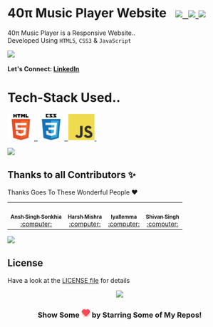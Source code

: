 # 40π Music Player Website  &nbsp; [![](https://img.shields.io/badge/-HTML5-darkred?style=flat&logo=HTML5&logoColor=white)&nbsp; ![](https://img.shields.io/badge/-CSS3-blue?style=flat&logo=CSS3&logoColor=white)&nbsp;![](https://img.shields.io/badge/-JavaScript-gold?style=flat&logo=JavaScript&logoColor=black)](https://github.com/AnshSinghSonkhia/40Pie-Music-Player-Website/blob/main/README.md)&nbsp;

40π Music Player is a Responsive Website..   <br>       Developed Using `HTML5`, `CSS3` &amp; `JavaScript`

![](https://i.imgur.com/waxVImv.png)

<b>Let's Connect: [LinkedIn](https://www.linkedin.com/in/anshsinghsonkhia/)</b>

# Tech-Stack Used..
[<img src="https://github.com/devicons/devicon/blob/master/icons/html5/html5-original-wordmark.svg" title="HTML" alt="HTML" width="60" height="60"/>&nbsp;
<img src="https://github.com/devicons/devicon/blob/master/icons/css3/css3-original-wordmark.svg" title="css3" alt="css3" width="60" height="60"/>&nbsp;
<img src="https://github.com/devicons/devicon/blob/master/icons/javascript/javascript-original.svg" title="JS" alt="JS" width="60" height="60"/>&nbsp;](https://github.com/AnshSinghSonkhia/40Pie-Music-Player-Website/blob/main/README.md)

![](https://i.imgur.com/waxVImv.png)


## Thanks to all Contributors ✨

Thanks Goes To These Wonderful People ❤ <!--([emoji key](https://allcontributors.org/docs/en/emoji-key)):-->

<!-- ALL-CONTRIBUTORS-LIST:START - Do not remove or modify this section -->
<!-- prettier-ignore-start -->
<!-- markdownlint-disable -->
<table>
  <tbody>
    <tr>
      <td align="center"><a href="https://github.com/AnshSinghSonkhia"><img src="https://avatars.githubusercontent.com/u/110414565?v=4?s=100" width="100px;" alt=""/><br /><sub><b>Ansh Singh Sonkhia</b></sub><br> :computer: </a></td>
      <td align="center"><a href="https://github.com/devhvrshu"><img src="https://avatars.githubusercontent.com/u/108367606?v=4?s=100" width="100px;" alt=""/><br /><sub><b>Harsh Mishra</b></sub><br> :computer: </a></td>
      <td align="center"><a href="https://github.com/lyallemma"><img src="https://avatars.githubusercontent.com/u/25173082?v=4?s=100" width="100px;" alt=""/><br /><sub><b>lyallemma</b></sub><br> :computer: </a></td>
      <td align="center"><a href="https://github.com/Kingsman44"><img src="https://avatars.githubusercontent.com/u/58323485?v=4?s=100" width="100px;" alt=""/><br /><sub><b>Shivan Singh</b></sub><br> :computer: </a></td>
     </tr>
  </tbody>
</table>



![](https://i.imgur.com/waxVImv.png)


<!--
## Thanks to all contributors ❤

 <a href = "https://github.com/AnshSinghSonkhia/40Pie-Music-Player-Website/graphs/contributors">
   <img src = "https://contrib.rocks/image?repo=AnshSinghSonkhia/40Pie-Music-Player-Website"/>
 </a>
 -->

## License

Have a look at the [LICENSE file](./LICENSE) for details


<div align="center">

![](https://i.imgur.com/waxVImv.png)

<h3> Show Some <img src="https://github.com/AnshSinghSonkhia/AnshSinghSonkhia/blob/main/icons/love.png" title="Love" alt="Love" width="20" height="20"/> by Starring Some of My Repos! </h3>

</div>
